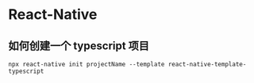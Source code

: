 # React-Native

## 如何创建一个 typescript 项目

`npx react-native init projectName --template react-native-template-typescript`
